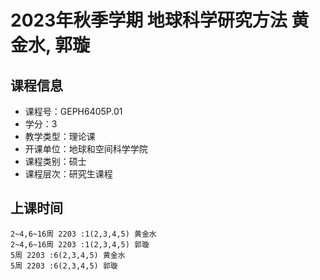 # 2023年秋季学期 地球科学研究方法 黄金水, 郭璇






## 课程信息

- 课程号：GEPH6405P.01
- 学分：3
- 教学类型：理论课
- 开课单位：地球和空间科学学院
- 课程类别：硕士
- 课程层次：研究生课程

## 上课时间

```
2~4,6~16周 2203 :1(2,3,4,5) 黄金水
2~4,6~16周 2203 :1(2,3,4,5) 郭璇
5周 2203 :6(2,3,4,5) 黄金水
5周 2203 :6(2,3,4,5) 郭璇
```

